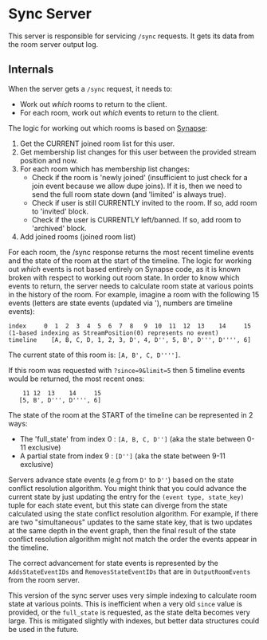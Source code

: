 # Sync Server

This server is responsible for servicing `/sync` requests. It gets its data from the room server output log.

## Internals

When the server gets a `/sync` request, it needs to:
 - Work out *which* rooms to return to the client.
 - For each room, work out *which* events to return to the client.

The logic for working out which rooms is based on [Synapse](https://github.com/matrix-org/synapse/blob/v0.19.3/synapse/handlers/sync.py#L821):
  1) Get the CURRENT joined room list for this user.
  2) Get membership list changes for this user between the provided stream position and now.
  3) For each room which has membership list changes:
     - Check if the room is 'newly joined' (insufficient to just check for a join event because we allow dupe joins).
        If it is, then we need to send the full room state down (and 'limited' is always true).
     - Check if user is still CURRENTLY invited to the room. If so, add room to 'invited' block.
     - Check if the user is CURRENTLY left/banned. If so, add room to 'archived' block.
  4) Add joined rooms (joined room list)

For each room, the /sync response returns the most recent timeline events and the state of the room at the start of the timeline.
The logic for working out *which* events is not based entirely on Synapse code, as it is known broken with respect to working out
room state. In order to know which events to return, the server needs to calculate room state at various points in the history of
the room. For example, imagine a room with the following 15 events (letters are state events (updated via '), numbers are timeline events):

```
index     0  1  2  3  4  5  6  7  8   9  10  11  12  13    14     15   (1-based indexing as StreamPosition(0) represents no event)
timeline    [A, B, C, D, 1, 2, 3, D', 4, D'', 5, B', D''', D'''', 6]
```

The current state of this room is: `[A, B', C, D'''']`.

If this room was requested with `?since=9&limit=5` then 5 timeline events would be returned, the most recent ones:
```
    11 12  13    14     15
   [5, B', D''', D'''', 6]
```

The state of the room at the START of the timeline can be represented in 2 ways:
 - The 'full_state' from index 0 : `[A, B, C, D'']` (aka the state between 0-11 exclusive)
 - A partial state from index 9  : `[D'']`          (aka the state between 9-11 exclusive)

Servers advance state events (e.g from `D'` to `D''`) based on the state conflict resolution algorithm.
You might think that you could advance the current state by just updating the entry for the `(event type, state_key)` tuple
for each state event, but this state can diverge from the state calculated using the state conflict resolution algorithm.
For example, if there are two "simultaneous" updates to the same state key, that is two updates at the same depth in the
event graph, then the final result of the state conflict resolution algorithm might not match the order the events appear
in the timeline.

The correct advancement for state events is represented by the `AddsStateEventIDs` and `RemovesStateEventIDs` that
are in `OutputRoomEvents` from the room server.

This version of the sync server uses very simple indexing to calculate room state at various points.
This is inefficient when a very old `since` value is provided, or the `full_state` is requested, as the state delta becomes
very large. This is mitigated slightly with indexes, but better data structures could be used in the future.
